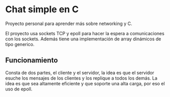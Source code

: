 # Chat simple en C 
Proyecto personal para aprender más sobre networking y C.

El proyecto usa sockets TCP y epoll para hacer la espera a comunicaciones con los sockets. Además tiene una implementación de array dinámicos de tipo generico.

## Funcionamiento
Consta de dos partes, el cliente y el servidor, la idea es que el servidor esuche los mensajes de los clientes y los replique a todos los demás. 
La idea es que sea altamente eficiente y que soporte una alta carga, por eso el uso de epoll.
